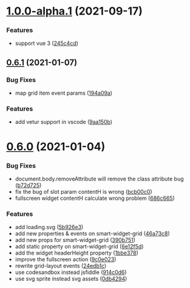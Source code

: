 # [1.0.0-alpha.1](https://github.com/xiaoluoboding/vue-smart-widget/compare/v0.6.1...v1.0.0-alpha.1) (2021-09-17)


### Features

* support vue 3 ([245c4cd](https://github.com/xiaoluoboding/vue-smart-widget/commit/245c4cd6b2bad6e771cb155d9a9a8ad95dba1ffe))



## [0.6.1](https://github.com/xiaoluoboding/vue-smart-widget/compare/v0.6.0...v0.6.1) (2021-01-07)


### Bug Fixes

* map grid item event params ([194a09a](https://github.com/xiaoluoboding/vue-smart-widget/commit/194a09aee31dbb3ce73ddca8d958392e429e8485))


### Features

* add vetur support in vscode ([9aa150b](https://github.com/xiaoluoboding/vue-smart-widget/commit/9aa150ba2ac1871aa98cfec7be0c3547214841fe))



# [0.6.0](https://github.com/xiaoluoboding/vue-smart-widget/compare/v0.5.5...v0.6.0) (2021-01-04)


### Bug Fixes

* document.body.removeAttribute will remove the class attribute bug ([b72d725](https://github.com/xiaoluoboding/vue-smart-widget/commit/b72d7254208d4eefeebcaf6d5d21fd6c83c253e3))
* fix the bug of slot param contentH is wrong ([bcb00c0](https://github.com/xiaoluoboding/vue-smart-widget/commit/bcb00c0c267c80a5fdab4035964e1ae6efdb0e29))
* fullscreen widget contentH calculate wrong problem ([686c665](https://github.com/xiaoluoboding/vue-smart-widget/commit/686c6656bd453d2f269eb757ae054e06ddd57322))


### Features

* add loading.svg ([5b926e3](https://github.com/xiaoluoboding/vue-smart-widget/commit/5b926e31ed3f575b62383cf9606523340acb0f6b))
* add new properties & events on smart-widget-grid ([46a73c8](https://github.com/xiaoluoboding/vue-smart-widget/commit/46a73c8e28b610f13660eca71b16986341d29777))
* add new props for smart-widget-grid ([390b751](https://github.com/xiaoluoboding/vue-smart-widget/commit/390b75175d77d1f41f9a07359e23ee6ce9acd059))
* add static property on smart-widget-grid ([6e12f5d](https://github.com/xiaoluoboding/vue-smart-widget/commit/6e12f5d3e99091925b84c206c3a878c793b3c5ef))
* add the widget headerHeight property ([1bbe378](https://github.com/xiaoluoboding/vue-smart-widget/commit/1bbe378fe5b06ab95efe16bec76ceb38ab8e3ce7))
* improve the fullscreen action ([9c0e023](https://github.com/xiaoluoboding/vue-smart-widget/commit/9c0e023ac8176d9402a9b956c58bbdb33a0fb671))
* rewrite grid-layout events ([24edb1c](https://github.com/xiaoluoboding/vue-smart-widget/commit/24edb1c855fa9c36e98a3a60867e8da14148337e))
* use codesandbox instead jsfiddle ([914c0d6](https://github.com/xiaoluoboding/vue-smart-widget/commit/914c0d695d1df34f0d2d279df474dca5772fbeb4))
* use svg sprite instead svg assets ([0db4294](https://github.com/xiaoluoboding/vue-smart-widget/commit/0db4294d62fbd945baf68e893f5136514b22e13c))



